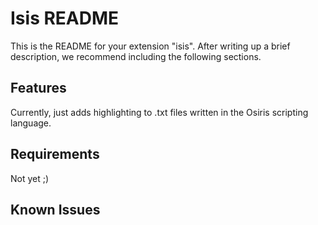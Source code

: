 # Isis README

This is the README for your extension "isis". After writing up a brief description, we recommend including the following sections.

## Features

Currently, just adds highlighting to .txt files written in the Osiris scripting language.

## Requirements

Not yet ;)

## Known Issues
